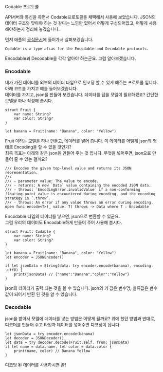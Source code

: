 ﻿Codable 프로토콜

API서버와 통신을 하면서 Codable프로토콜을 채택해서 사용해 보았습니다.
JSON의 데이터 구조와 맞아야 하는 것 같다는 느낌만 있어서 어떻게 구성되어있고, 어떻게 사용해야하는지 정리해 놓겠습니다.

먼저 애플의 [공식문서](https://developer.apple.com/documentation/swift/codable)에 들어가서 살펴보겠습니다.  

`Codable is a type alias for the Encodable and Decodable protocols.`  

Encodable과 Decodable을 각각 알아야 하는군요. 그럼 알아보겠습니다.

### Encodable
내가 가진 데이터를 외부의 데이터 타입으로 인코딩 할 수 있게 해주는 프로토콜 입니다. 아래 코드를 가지고 예를 들어보겠습니다.  
데이터를 가지고, json을 만들어 보겠습니다. 데이터를 담을 모델이 필요하겠죠? 간단한 모델을 하나 작성해 줍시다.  
```
struct Fruit {
    var name: String?
    var color: String?
}

let banana = Fruit(name: "Banana", color: "Yellow")
```
Fruit 이라는 모델을 하나 만들고, 데이터를 넣어 즙니다. 이 데이터를 어떻게 json의 형태로 Encoding을 할 수 있을 것인가?  
최족 목표는 아래와 같은 json을 만들어 주는 것 입니다. 무엇을 넣어주면, json으로 만들어 줄 수 있는 걸까요?
```
/// Encodes the given top-level value and returns its JSON representation.
///
/// - parameter value: The value to encode.
/// - returns: A new `Data` value containing the encoded JSON data.
/// - throws: `EncodingError.invalidValue` if a non-conforming floating-point value is encountered during encoding, and the encoding strategy is `.throw`.
/// - throws: An error if any value throws an error during encoding.
open func encode<T>(_ value: T) throws -> Data where T : Encodable
```
Encodable 타입의 데이터를 넣으면, json으로 변환할 수 있군요.  
그럼 우리의 데이터도 Encodable하게 만들어 주어 사용해 봅시다.

```
struct Fruit: Codable {
    var name: String?
    var color: String?
}

let banana = Fruit(name: "Banana", color: "Yellow")
let encoder = JSONEncoder()

if let jsonData = String(data: try encoder.encode(banana), encoding: .utf8) {
    print(jsonData) // {"name":"Banana","color":"Yellow"}
}
```

json의 데이터가 출력 되는 것을 볼 수 있습니다. json의 키 값은 변수명, 밸류값은 변수 값이 되어서 반환 된 것을 알 수 있습니다.

### Decodable
json을 받아서 모델에 데이터를 넣는 방법은 어떻게 될까요? 
위에 했던 방법과 반대로, 디코더를 만들어 주고 타입과 데이터를 넣어주면 디코딩이 됩니다.
```
let jsonData = try encoder.encode(banana)
let decoder = JSONDecoder()
let data = try decoder.decode(Fruit.self, from: jsonData)
if let name = data.name, let color = data.color {
    print(name, color) // Banana Yellow
}
```

디코딩 된 데이터를 사용하시면 끝!
